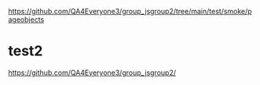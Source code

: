 
https://github.com/QA4Everyone3/group_jsgroup2/tree/main/test/smoke/pageobjects

# test2

https://github.com/QA4Everyone3/group_jsgroup2/

